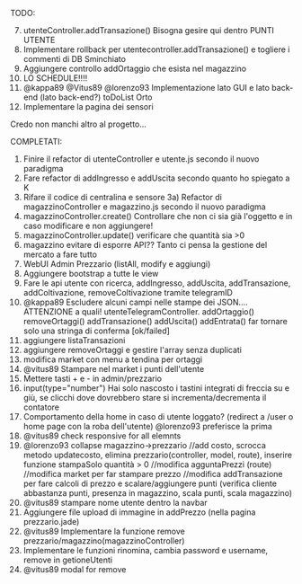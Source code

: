 TODO:

7) utenteController.addTransazione() Bisogna gesire qui dentro PUNTI UTENTE
15) Implementare rollback per utentecontroller.addTransazione() e togliere i commenti di DB Sminchiato
23) Aggiungere controllo addOrtaggio che esista nel magazzino
25) LO SCHEDULE!!!!
26) @kappa89 @Vitus89 @lorenzo93 Implementazione lato GUI e lato back-end (lato back-end?) toDoList Orto
29) Implementare la pagina dei sensori

Credo non manchi altro al progetto...

COMPLETATI:
1) Finire il refactor di utenteController e utente.js secondo il nuovo paradigma
2) Fare refactor di addIngresso e addUscita secondo quanto ho spiegato a K
3) Rifare il codice di centralina e sensore
3a) Refactor di magazzinoController e magazzino.js secondo il nuovo paradigma
4) magazzinoController.create() Controllare che non ci sia già l'oggetto e in caso modificare e non aggiungere!
5) magazzinoController.update() verificare che quantità sia >0
6) magazzino evitare di esporre API?? Tanto ci pensa la gestione del mercato a fare tutto
8) WebUI Admin Prezzario (listAll, modify e aggiungi)
9) Aggiungere bootstrap a tutte le view
10) Fare le api utente con ricerca, addIngresso, addUscita, addTransazione, addColtivazione, removeColtivazione tramite telegramID
11) @kappa89 Escludere alcuni campi nelle stampe dei JSON.... ATTENZIONE a quali!
    utenteTelegramController.
        addOrtaggio()
        removeOrtaggi()
        addTransazione()
        addUscita()
        addEntrata()
        far tornare solo una stringa di conferma [ok/failed]
12) aggiungere listaTransazioni
13) aggiungere removeOrtaggi e gestire l'array senza duplicati
14) modifica market con menu a tendina per ortaggi
16) @vitus89 Stampare nel market i punti dell'utente
17) Mettere tasti + e - in admin/prezzario
18) input(type="number") Hai solo nascosto i tastini integrati di freccia su e giù, se clicchi dove dovrebbero stare si incrementa/decrementa il contatore
19) Comportamento della home in caso di utente loggato? (redirect a /user o home page con la roba dell'utente) @lorenzo93 preferisce la prima
20) @vitus89 check responsive for all elemnts
21) @lorenzo93 collapse magazzino->prezzario
    //add costo, scrocca metodo updatecosto, elimina prezzario(controller, model, route), inserire funzione stampaSolo quantità > 0
    //modifica agguntaPrezzi (route)
    //modifica market per far stampare prezzo
    //modifica addTransazione per fare calcoli di prezzo e scalare/aggiungere punti (verifica cliente abbastanza punti, presenza in magazzino, scala punti, scala magazzino)
22) @vitus89 stampare nome utente dentro la navbar
24) Aggiungere file upload di immagine in addPrezzo (nella pagina prezzario.jade)
27) @vitus89 Implementare la funzione remove prezzario/magazzino(magazzinoController)
28) Implementare le funzioni rinomina, cambia password e username, remove in getioneUtenti
30) @vitus89 modal for remove